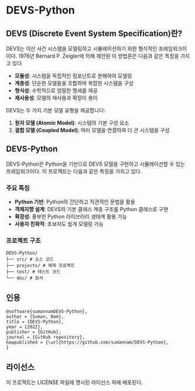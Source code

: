 # DEVS-Python

## DEVS (Discrete Event System Specification)란?

DEVS는 이산 사건 시스템을 모델링하고 시뮬레이션하기 위한 형식적인 프레임워크이이다. 1976년 Bernard P. Zeigler에 의해 제안된 이 방법론은 다음과 같은 특징을 가지고 있다

- **모듈성**: 시스템을 독립적인 컴포넌트로 분해하여 모델링
- **계층성**: 단순한 모델들을 조합하여 복잡한 시스템을 구성
- **형식성**: 수학적으로 엄밀한 명세를 제공
- **재사용성**: 모델의 재사용과 확장이 용이

DEVS는 두 가지 기본 모델 유형을 제공합니다:
1. **원자 모델 (Atomic Model)**: 시스템의 기본 구성 요소
2. **결합 모델 (Coupled Model)**: 여러 모델을 연결하여 더 큰 시스템을 구성

## DEVS-Python

DEVS-Python은 Python을 기반으로 DEVS 모델을 구현하고 시뮬레이션할 수 있는 프레임워크이다. 이 프로젝트는 다음과 같은 특징을 가지고 있다.

### 주요 특징
- **Python 기반**: Python의 간단하고 직관적인 문법을 활용
- **객체지향 설계**: DEVS의 기본 클래스 계층 구조를 Python 클래스로 구현
- **확장성**: 풍부한 Python 라이브러리 생태계 활용 가능
- **사용자 친화적**: 초보자도 쉽게 모델링 가능

### 프로젝트 구조
```
DEVS-Python/
├── src/ # 소스 코드
├── projects/ # 예제 프로젝트
├── test/ # 테스트 코드
└── doc/ # 문서
```

## 인용
```
@software{sumannamDEVS-Python},
author = {Suman, Nam},
title = {DEVS-Python},
year = {2022},
publisher = {GitHub},
journal = {GitHub repository},
howpublished = {\url{https://github.com/sumannam/DEVS-Python},
}
```


## 라이선스
이 프로젝트는 LICENSE 파일에 명시된 라이선스 하에 배포된다.